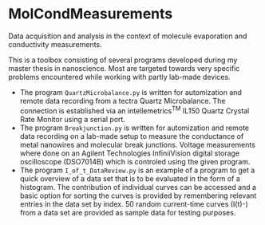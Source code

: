 # MolCondMeasurements
Data acquisition and analysis in the context of molecule evaporation and conductivity measurements.

This is a toolbox consisting of several programs developed during my master thesis in nanoscience. Most are targeted towards very specific problems encountered while working with partly lab-made devices. 

- The program `QuartzMicrobalance.py` is written for automization and remote data recording from a tectra Quartz Microbalance. The connection is established via an intellemetrics<sup>TM</sup> IL150 Quartz Crystal Rate Monitor using a serial port. 
- The program `Breakjunction.py` is written for automization and remote data recording on a lab-made setup to measure the conductance of metal nanowires and molecular break junctions. Voltage measurements where done on an Agilent Technologies InfiniiVision digital storage oscilloscope (DSO7014B) which is controled using the given program.
- The program `I_of_t_DataReview.py` is an example of a program to get a quick overview of a data set that is to be evaluated in the form of a histogram. The contribution of individual curves can be accessed and a basic option for sorting the curves is provided by remembering relevant entries in the data set by index. 50 random current-time curves (I(t)-) from a data set are provided as sample data for testing purposes.
